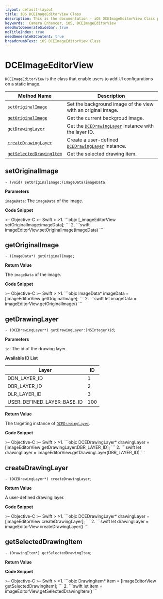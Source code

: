 ```yaml
---
layout: default-layout
title: iOS DCEImageEditorView Class
description: This is the documentation - iOS DCEImageEditorView Class page of Dynamsoft Camera Enhancer.
keywords:  Camera Enhancer, iOS, DCEImageEditorView
needAutoGenerateSidebar: true
noTitleIndex: true
needGenerateH3Content: true
breadcrumbText: iOS DCEImageEditorView Class
---
```


# DCEImageEditorView

`DCEImageEditorView` is the class that enable users to add UI configurations on a static image.

| Method Name | Description |
| ----------- | ----------- |
| [`setOriginalImage`](#setoriginalimage) | Set the background image of the view with an original image. |
| [`getOriginalImage`](#getoriginalimage) | Get the current backgroud image. |
| [`getDrawingLayer`](#getdrawinglayer) | Get the [`DCEDrawingLayer`](dcedrawinglayer.md) instance with the layer ID. |
| [`createDrawingLayer`](#createdrawinglayer) | Create a user-defined [`DCEDrawingLayer`](dcedrawinglayer.md) instance. |
| [`getSelectedDrawingItem`](#getselecteddrawingitem) | Get the selected drawing item. |

## setOriginalImage

```objc
- (void) setOriginalImage:(ImageData)imageData;
```

**Parameters**

`imageData`: The `imageData` of the image.

**Code Snippet**

<div class="sample-code-prefix"></div>
>- Objective-C
>- Swift
>
>1. 
```objc
[_imageEditorView setOriginalImage:imageData];
```
2. 
```swift
imageEditorView.setOriginalImage(imageData)
```

## getOriginalImage

```objc
- (ImageData*) getOriginalImage;
```

**Return Value**

The `imageData` of the image.

**Code Snippet**

<div class="sample-code-prefix"></div>
>- Objective-C
>- Swift
>
>1. 
```objc
ImageData* imageData = [imageEditorView getOriginalImage];
```
2. 
```swift
let imageData = imageEditorView.getOriginalImage()
```

## getDrawingLayer

```objc
- (DCEDrawingLayer*) getDrawingLayer:(NSInteger)id;
```

**Parameters**

`id`: The id of the drawing layer.

**Available ID List**

| Layer | ID |
| ----- | -- |
| DDN_LAYER_ID | 1 |
| DBR_LAYER_ID | 2 |
| DLR_LAYER_ID | 3 |
| USER_DEFINED_LAYER_BASE_ID | 100 |

**Return Value**

The targeting instance of [`DCEDrawingLayer`](dcedrawinglayer.md).

**Code Snippet**

<div class="sample-code-prefix"></div>
>- Objective-C
>- Swift
>
>1. 
```objc
DCEDrawingLayer* drawingLayer = [imageEditorView getDrawingLayer:DBR_LAYER_ID];
```
2. 
```swift
let drawingLayer = imageEditorView.getDrawingLayer(DBR_LAYER_ID)
```

## createDrawingLayer

```objc
- (DCEDrawingLayer*) createDrawingLayer;
```

**Return Value**

A user-defined drawing layer.

**Code Snippet**

<div class="sample-code-prefix"></div>
>- Objective-C
>- Swift
>
>1. 
```objc
DCEDrawingLayer* drawingLayer = [imageEditorView createDrawingLayer];
```
2. 
```swift
let drawingLayer = imageEditorView.createDrawingLayer()
```

## getSelectedDrawingItem

```objc
- (DrawingItem*) getSelectedDrawingItem;
```

**Return Value**

**Code Snippet**

<div class="sample-code-prefix"></div>
>- Objective-C
>- Swift
>
>1. 
```objc
DrawingItem* item = [imageEditorView getSelectedDrawingItem];
```
2. 
```swift
let item = imageEditorView.getSelectedDrawingItem()
```
